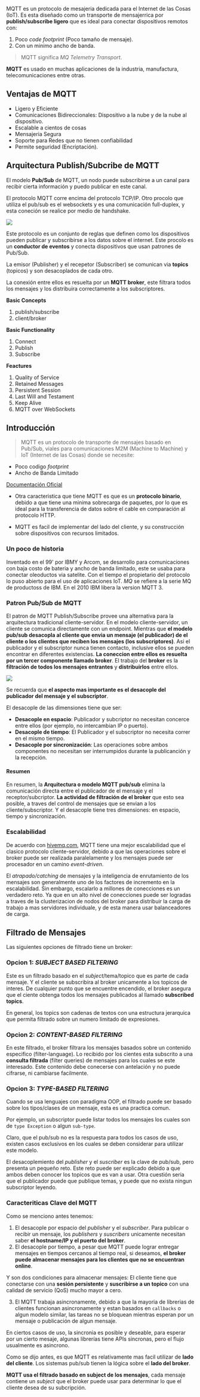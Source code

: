 MQTT es un protocolo de mesajeria dedicada para el Internet de las Cosas (IoT). Es esta diseñado como  un transporte de mensajerrica por **publish/subscribe ligero** que es ideal para conectar dispositivos remotos con:

1. Poco *code footprint* (Poco tamaño de mensaje). 
2. Con un minimo ancho de banda.

> MQTT significa *MQ Telemetry Transport*.

**MQTT** es usado en muchas aplicaciones de la industria, manufactura, telecomunicaciones entre otras.

## Ventajas de MQTT

- Ligero y Eficiente
- Comunicaciones Bidireccionales: Dispositivo a la nube y de la nube al dispositivo.
- Escalable a cientos de cosas
- Mensajeria Segura
- Soporte para Redes que no tienen confiabilidad
- Permite seguridad (Encriptación).

## Arquitectura Publish/Subcribe de MQTT

El modelo **Pub/Sub** de MQTT, un nodo puede subscribirse a un canal para recibir cierta información y puedo publicar en este canal.

El protocolo MQTT corre encima del protocolo TCP/IP. Otro procolo que utiliza el pub/sub es el websockets y es una comunicación full-duplex, y esta coneción se realice por medio de handshake.

![](2022-10-06-21-16-38.png)

Este protocolo es un conjunto de reglas que definen como los dispositivos pueden publicar y subscribirse a los datos sobre el internet. Este procolo es un **conductor de eventos** y conecta dispositivos que usan patrones de Pub/Sub.

La emisor (Publisher) y el recepetor (Subscriber) se comunican via **topics** (topicos) y son desacoplados de cada otro.

La conexión entre ellos es resuelta por un **MQTT broker**, este filtrara todos los mensajes y los distribuira correctamente a los subscriptores.

**Basic Concepts**
1. publish/subscribe
2. client/broker

**Basic Functionality**
1. Connect
2. Publish
3. Subscribe

**Feactures**
1. Quality of Service
2. Retained Messages
3. Persistent Session
4. Last Will and Testament
5. Keep Alive
6. MQTT over WebSockets

## Introducción
> MQTT es un protocolo de transporte de mensajes basado en Pub/Sub, viales para comunicaciones M2M (Machine to Machine) y IoT (Internet de las Cosas) donde se necesite:

- Poco codigo *footprint*
- Ancho de Banda Limitado

[Documentación Oficial](https://docs.oasis-open.org/mqtt/mqtt/v3.1.1/mqtt-v3.1.1.html)

- Otra caracteristica que tiene MQTT es que es un **protocolo binario**, debido a que tiene una minima sobrecarga de paquetes, por lo que es ideal para la transferencia de datos sobre el cable en comparación al protocolo HTTP. 

- MQTT es facil de implementar del lado del cliente, y su construcción sobre dispositivos con recursos limitados.

### Un poco de historia
Inventado en el 99' por IBMY y Arcom, se desarrollo para comunicaciones con baja costo de bateria y ancho de banda limitado, este se usaba para conectar oleoductos via satelite. Con el tiempo el propietario del protocolo lo puso abierto para el uso de aplicaciones IoT. *MQ* se refiere a la serie MQ de productoss de IBM. 
En el 2010 IBM libera la version MQTT 3.

### Patron Pub/Sub de MQTT
El patron de MQTT Publish/Subscribe provee una alternativa para la arquitectura tradicional cliente-servidor. En el modelo cliente-servidor, un cliente se comunica directamente con un endpoint. Mientras que **el modelo pub/sub desacopla al cliente que envia un mensaje (el publicador) de el cliente o los clientes que reciben los mensajes (los subscriptores)**. Asi el publicador y el subscriptor nunca tienen contacto, inclusive ellos se pueden encontrar en diferentes existencias. **La coneccion entre ellos es resuelta por un tercer componente llamado broker**. 
El trabajo del **broker** es la  **filtración de todos los mensajes  entrantes** y **distribuirlos** entre ellos.

![](2022-10-08-09-18-13.png)

Se recuerda que **el aspecto mas importante es el desacople del publicador del mensaje y el subscriptor**. 

El desacople de las dimensiones tiene que ser:

- **Desacople en espacio**: Publicador y subcriptor no necesitan concerce entre ellos (por ejemplo, no intercambian IP o puerto).
- **Desacople de tiempo**: El Publicador y el subscriptor no necesita correr en el mismo tiempo.
- **Desacople por sincronización**: Las operaciones sobre ambos componentes no necesitan ser interrumpidos durante la publicanción y la recepción.

#### Resumen
En resumen, la **Arquitectura o modelo MQTT pub/sub** elimina la comunicación directa entre el publicador de el mensaje y el receptor/subcriptor. **La actividad de filtración de el broker** que  esto sea posible, a traves del control de mensajes que se envian a los cliente/subscriptor. Y el desacople tiene tres dimensiones: en espacio, tiempo y sincronización.

### Escalabilidad
De acuerdo con [hivemq.com](https://www.hivemq.com/blog/mqtt-essentials-part2-publish-subscribe/), MQTT tiene una mejor escalabilidad que el clasico protocolo cliente-servidor, debido a que las operaciones sobre el broker puede ser realizada paralelamente y los mensajes puede ser procesador en un camino  *event-driven*.

El *atrapado/catching* de mensajes y la inteligencia de enrutamiento de los mensajes son generalmente uno de los factores de incremento en la escalabilidad. Sin embargo, escalarlo a millones de conecciones es un verdadero reto. Ya que en un alto nivel de conecciones puede ser logradas a traves de la clusterizacion de nodos del broker para distribuir la carga de trabajo a mas servidores individuale, y de esta manera usar balanceadores de carga. 

## Filtrado de Mensajes
Las siguientes opciones de filtrado tiene un broker:

### Opcion 1: *SUBJECT BASED FILTERING*
Este es un filtrado basado en el *subject*/tema/topico que es parte de cada mensaje. Y el cliente se subscribira al broker unicamente a los topicos de interes.
De cualquier punto que se encuentre encendido, el broker asegura que el ciente obtenga todos los mensajes publicados al llamado **subscribed topics**.

En general, los topics son cadenas de textos con una estructura jerarquica que permita filtrado sobre un numero limitado de expresiones.

### Opcion 2: *CONTENT-BASED FILTERING*

En este filtrado, el broker filtrara los mensajes basados sobre un contenido especifico (filter-language). Lo recibido por los cientes esta subscrito a una **consulta filtrada** (filter queries) de mensajes para los cuales se este interesado. 
Este contenido debe conecerse con antelación y no puede cifrarse, ni cambiarse facilmente.
### Opcion 3: *TYPE-BASED FILTERING*
Cuando se usa lenguajes con paradigma OOP, el filtrado puede ser basado sobre los tipos/clases de un mensaje, esta es una practica comun. 

Por ejemplo, un subscriptor puede listar todos los mensajes los cuales son de `type Exception` o algun `sub-type`.

Claro, que el pub/sub no es la respuesta para todos los casos de uso, existen casos exclusivos en los cuales se deben considerar para utilizar este modelo. 

El desacoplemiento del *publisher* y el *suscriber* es la clave de pub/sub, pero presenta un pequeño reto. Este reto puede ser explicado debido a que ambos deben conocer los topicos que es van a usar. Otra cuestión seria que el publicador puede que publique temas, y puede que no exista ningun subscriptor leyendo. 

### Caracteriticas Clave del MQTT

Como se menciono antes tenemos:
1. El desacople por espacio del *publisher* y el *subscriber*. Para publicar o recibir un mensaje, los *publishers* y *suscribers* unicamente necesitan saber **el hostname/IP y el puerto del broker**.
2. El desacople por tiempo, a pesar que MQTT puede lograr entregar mensajes en tiempos cercanos al tiempo real, si deseamos, **el broker puede almacenar mensajes para los clientes que no se encuentran online**.

Y son dos condiciones para almacenar mensajes: El cliente tiene que conectarse con una **sesión persistente** y **suscribirse a un topico** con una calidad de servicio (QoS) mucho mayor a cero.

3. El MQTT trabaja asincronamente, debido a que la mayoria de librerias de clientes funcionan asincronamente y estan basados en `callbacks` o algun modelo similar, las tareas no se bloquean mientras esperan por un mensaje o publicación de algun mensaje.

En ciertos casos de uso, la sincronia es posible y deseable, para esperar por un cierto mesaje, algunas librerías tiene APIs sincronas, pero el flujo usualmente es asincrono.

Como se dijo antes, es que MQTT es relativamente mas facil utilizar de **lado del cliente**. Los sistemas pub/sub tienen la lógica sobre el **lado del broker**.

**MQTT usa el filtrado basado en subject de los mensajes**, cada mensaje contiene un *subject* que el broker puede usar para determinar lo que el cliente desea de su subcripción.